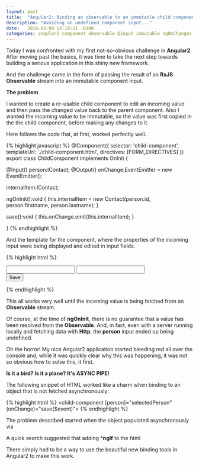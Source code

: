 ```yaml
---
layout: post
title:  "Angular2: Binding an observable to an immutable child component input."
description: "Avoiding an undefined component input..."
date:   2016-03-09 13:10:21 -0100
categories: angular2 component observable @input immutable ngOnChanges
---
```


Today I was confronted with my first not-so-obvious challenge in **Angular2**. After moving past the basics, it was time to
take the next step towards building a serious application in this shiny new framework.

And the challenge came in the form of passing the result of an **RxJS Observable** stream into an immutable component 
input.

**The problem** 

I wanted to create a re-usable child component to edit an incoming value and then pass the changed value back to the 
parent component. Also I wanted the incoming value to be immutable, so the value was first copied in the the child 
component, before making any changes to it.

Here follows the code that, at first, worked perfectly well.

{% highlight javascript %}
@Component({
  selector: 'child-component',
  templateUrl: './child-component.html',
  directives: [FORM_DIRECTIVES]
})
export class ChildComponent implements OnInit {

  @Input() person:IContact;
  @Output() onChange:EventEmitter<IContact> = new EventEmitter();

  internalItem:IContact;

  ngOnInit():void {
      this.internalItem = new Contact(person.id, person.firstname, person.lastname);
  }

  save():void {
    this.onChange.emit(this.internalItem);
  }

}
{% endhighlight %}

And the template for the component, where the properties of the incoming input were being displayed and edited in
input fields.

{% highlight html %}
<form (submit)="save()">
  <div>
      <input id="firstName" [(ngModel)]="internalItem.firstname">
      <input id="lastName" [(ngModel)]="internalItem.lastname">
  </div>
  <button type="submit">Save</button>
</form>
{% endhighlight %}

This all works very well until the incoming value is being fetched from an **Observable** stream.

Of course, at the time of **ngOnInit**, there is no guarantee that a value has been resolved from the **Observable**. And,
in fact, even with a server running locally and fetching data with **Http**, the **person** input ended up being
undefined.

Oh the horror! My nice Angular2 application started bleeding red all over the console and, while it was quickly clear why
this was happening, it was not so obvious how to solve this, it first.

**Is it a bird? Is it a plane? It's ASYNC PIPE!**

The following snippet of HTML worked like a charm when binding to an object that is not fetched asynchronously:

{% highlight html %}
<child-component [person]="selectedPerson" (onChange)="save($event)"></child-component>
{% endhighlight %}

The problem described started when the object populated asynchronously via 

A quick search suggested that adding ***ngIf** to the html 

There simply had to be a way to use the beautiful new binding tools in Angular2 to make this work. 







